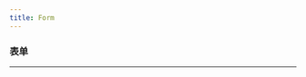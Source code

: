 ```yaml
---
title: Form
---
```


### 表单

---

<script>
  export default {
    data() {
      return {
        form: {
          name: '',
          region: '',
          date1: '',
          date2: '',
          delivery: false,
          type: [],
          resource: '',
          desc: ''
        },
         ruleForm: {
          name: '',
          region: '',
          date1: '',
          date2: '',
          delivery: false,
          type: [],
          resource: '',
          desc: ''
        },
        rules: {
          name: [
            { required: true, message: '请输入活动名称', trigger: 'blur' },
            { min: 3, max: 5, message: '长度在 3 到 5 个字符', trigger: 'blur' }
          ],
          region: [
            { required: true, message: '请选择活动区域', trigger: 'change' }
          ],
          date1: [
            { type: 'date', required: true, message: '请选择日期', trigger: 'change' }
          ],
          date2: [
            { type: 'date', required: true, message: '请选择时间', trigger: 'change' }
          ],
          type: [
            { type: 'array', required: true, message: '请至少选择一个活动性质', trigger: 'change' }
          ],
          resource: [
            { required: true, message: '请选择活动资源', trigger: 'change' }
          ],
          desc: [
            { required: true, message: '请填写活动形式', trigger: 'blur' }
          ]
        }
      }
    },
    methods: {
      onSubmit() {
        console.log('submit!');
      },
       submitForm(formName) {
        this.$refs[formName].validate((valid) => {
          if (valid) {
            alert('submit!');
          } else {
            console.log('error submit!!');
            return false;
          }
        });
      },
      resetForm(formName) {
        this.$refs[formName].resetFields();
      }
    }
  }
</script>
<template>
<ml-form ref="form" :model="form" label-width="80px">
 <ml-form-item label="活动名称">
    <ml-input v-model="form.name"></ml-input>
  </ml-form-item>
  <!-- <ml-form-item label="活动区域">
    <ml-select v-model="form.region" placeholder="请选择活动区域">
      <ml-option label="区域一" value="shanghai"></ml-option>
      <ml-option label="区域二" value="beijing"></ml-option>
    </ml-select>
  </ml-form-item>
  <ml-form-item label="活动时间">
    <ml-col :span="11">
      <ml-date-picker type="date" placeholder="选择日期" v-model="form.date1" style="width: 100%;"></ml-date-picker>
    </ml-col>
    <ml-col class="line" :span="2">-</ml-col>
    <ml-col :span="11">
      <ml-time-picker placeholder="选择时间" v-model="form.date2" style="width: 100%;"></ml-time-picker>
    </ml-col>
  </ml-form-item> -->
  <ml-form-item label="即时配送">
    <ml-switch v-model="form.delivery"></ml-switch>
  </ml-form-item>
  <ml-form-item label="活动性质">
    <ml-checkbox-group v-model="form.type">
      <ml-checkbox label="美食/餐厅线上活动" name="type"></ml-checkbox>
      <ml-checkbox label="地推活动" name="type"></ml-checkbox>
      <ml-checkbox label="线下主题活动" name="type"></ml-checkbox>
      <ml-checkbox label="单纯品牌曝光" name="type"></ml-checkbox>
    </ml-checkbox-group>
  </ml-form-item>
  <ml-form-item label="特殊资源">
    <ml-radio-group v-model="form.resource">
      <ml-radio label="线上品牌商赞助"></ml-radio>
      <ml-radio label="线下场地免费"></ml-radio>
    </ml-radio-group>
  </ml-form-item>
  <ml-form-item label="活动形式">
    <ml-input type="textarea" v-model="form.desc"></ml-input>
  </ml-form-item>
  <ml-form-item>
    <ml-button type="primary" @click="onSubmit">立即创建</ml-button>
    <ml-button>取消</ml-button>
  </ml-form-item>
</ml-form>
</template>

<template>
<ml-form :model="ruleForm" :rules="rules" ref="ruleForm" label-width="100px" class="demo-ruleForm">
  <!-- <ml-form-item label="活动名称" prop="name">
    <ml-input v-model="ruleForm.name"></ml-input>
  </ml-form-item>
  <ml-form-item label="活动区域" prop="region">
    <ml-select v-model="ruleForm.region" placeholder="请选择活动区域">
      <ml-option label="区域一" value="shanghai"></ml-option>
      <ml-option label="区域二" value="beijing"></ml-option>
    </ml-select>
  </ml-form-item> -->
  <!-- <ml-form-item label="活动时间" required>
    <ml-col :span="11">
      <ml-form-item prop="date1">
        <ml-date-picker type="date" placeholder="选择日期" v-model="ruleForm.date1" style="width: 100%;"></ml-date-picker>
      </ml-form-item>
    </ml-col>
    <ml-col class="line" :span="2">-</ml-col>
    <ml-col :span="11">
      <ml-form-item prop="date2">
        <ml-time-picker placeholder="选择时间" v-model="ruleForm.date2" style="width: 100%;"></ml-time-picker>
      </ml-form-item>
    </ml-col>
  </ml-form-item> -->
  <ml-form-item label="即时配送" prop="delivery">
    <ml-switch v-model="ruleForm.delivery"></ml-switch>
  </ml-form-item>
  <ml-form-item label="活动性质" prop="type">
    <ml-checkbox-group v-model="ruleForm.type">
      <ml-checkbox label="美食/餐厅线上活动" name="type"></ml-checkbox>
      <ml-checkbox label="地推活动" name="type"></ml-checkbox>
      <ml-checkbox label="线下主题活动" name="type"></ml-checkbox>
      <ml-checkbox label="单纯品牌曝光" name="type"></ml-checkbox>
    </ml-checkbox-group>
  </ml-form-item>
  <ml-form-item label="特殊资源" prop="resource">
    <ml-radio-group v-model="ruleForm.resource">
      <ml-radio label="线上品牌商赞助"></ml-radio>
      <ml-radio label="线下场地免费"></ml-radio>
    </ml-radio-group>
  </ml-form-item>
  <ml-form-item label="活动形式" prop="desc">
    <ml-input type="textarea" v-model="ruleForm.desc"></ml-input>
  </ml-form-item>
  <ml-form-item>
    <ml-button type="primary" @click="submitForm('ruleForm')">立即创建</ml-button>
    <ml-button @click="resetForm('ruleForm')">重置</ml-button>
  </ml-form-item>
</ml-form>
</template>
